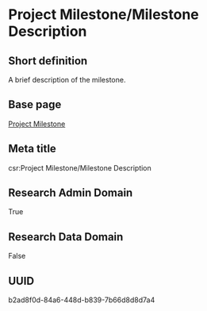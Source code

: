 # Project Milestone/Milestone Description
## Short definition
A brief description of the milestone.
## Base page
[Project Milestone](../../Objects/Project%20Milestone.md)
## Meta title
csr:Project Milestone/Milestone Description
## Research Admin Domain
True
## Research Data Domain
False
## UUID
b2ad8f0d-84a6-448d-b839-7b66d8d8d7a4
